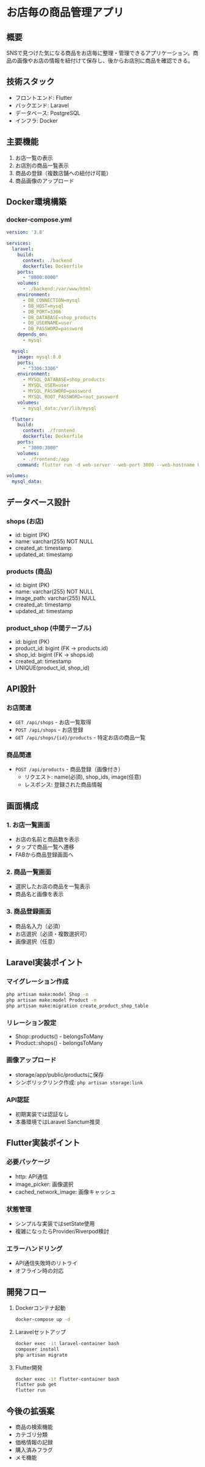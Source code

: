 # お店毎の商品管理アプリ

## 概要
SNSで見つけた気になる商品をお店毎に整理・管理できるアプリケーション。商品の画像やお店の情報を紐付けて保存し、後からお店別に商品を確認できる。

## 技術スタック
- フロントエンド: Flutter
- バックエンド: Laravel
- データベース: PostgreSQL
- インフラ: Docker

## 主要機能
1. お店一覧の表示
2. お店別の商品一覧表示  
3. 商品の登録（複数店舗への紐付け可能）
4. 商品画像のアップロード

## Docker環境構築

### docker-compose.yml
```yaml
version: '3.8'

services:
  laravel:
    build:
      context: ./backend
      dockerfile: Dockerfile
    ports:
      - "8000:8000"
    volumes:
      - ./backend:/var/www/html
    environment:
      - DB_CONNECTION=mysql
      - DB_HOST=mysql
      - DB_PORT=3306
      - DB_DATABASE=shop_products
      - DB_USERNAME=user
      - DB_PASSWORD=password
    depends_on:
      - mysql

  mysql:
    image: mysql:8.0
    ports:
      - "3306:3306"
    environment:
      - MYSQL_DATABASE=shop_products
      - MYSQL_USER=user
      - MYSQL_PASSWORD=password
      - MYSQL_ROOT_PASSWORD=root_password
    volumes:
      - mysql_data:/var/lib/mysql

  flutter:
    build:
      context: ./frontend
      dockerfile: Dockerfile
    ports:
      - "3000:3000"
    volumes:
      - ./frontend:/app
    command: flutter run -d web-server --web-port 3000 --web-hostname 0.0.0.0

volumes:
  mysql_data:
```

## データベース設計

### shops (お店)
- id: bigint (PK)
- name: varchar(255) NOT NULL
- created_at: timestamp
- updated_at: timestamp

### products (商品)
- id: bigint (PK)
- name: varchar(255) NOT NULL
- image_path: varchar(255) NULL
- created_at: timestamp
- updated_at: timestamp

### product_shop (中間テーブル)
- id: bigint (PK)
- product_id: bigint (FK → products.id)
- shop_id: bigint (FK → shops.id)
- created_at: timestamp
- UNIQUE(product_id, shop_id)

## API設計

### お店関連
- `GET /api/shops` - お店一覧取得
- `POST /api/shops` - お店登録
- `GET /api/shops/{id}/products` - 特定お店の商品一覧

### 商品関連
- `POST /api/products` - 商品登録（画像付き）
  - リクエスト: name(必須), shop_ids[](必須), image(任意)
  - レスポンス: 登録された商品情報

## 画面構成

### 1. お店一覧画面
- お店の名前と商品数を表示
- タップで商品一覧へ遷移
- FABから商品登録画面へ

### 2. 商品一覧画面
- 選択したお店の商品を一覧表示
- 商品名と画像を表示

### 3. 商品登録画面
- 商品名入力（必須）
- お店選択（必須・複数選択可）
- 画像選択（任意）

## Laravel実装ポイント

### マイグレーション作成
```bash
php artisan make:model Shop -m
php artisan make:model Product -m
php artisan make:migration create_product_shop_table
```

### リレーション設定
- Shop::products() - belongsToMany
- Product::shops() - belongsToMany

### 画像アップロード
- storage/app/public/productsに保存
- シンボリックリンク作成: `php artisan storage:link`

### API認証
- 初期実装では認証なし
- 本番環境ではLaravel Sanctum推奨

## Flutter実装ポイント

### 必要パッケージ
- http: API通信
- image_picker: 画像選択
- cached_network_image: 画像キャッシュ

### 状態管理
- シンプルな実装ではsetState使用
- 複雑になったらProvider/Riverpod検討

### エラーハンドリング
- API通信失敗時のリトライ
- オフライン時の対応

## 開発フロー

1. Dockerコンテナ起動
   ```bash
   docker-compose up -d
   ```

2. Laravelセットアップ
   ```bash
   docker exec -it laravel-container bash
   composer install
   php artisan migrate
   ```

3. Flutter開発
   ```bash
   docker exec -it flutter-container bash
   flutter pub get
   flutter run
   ```

## 今後の拡張案
- 商品の検索機能
- カテゴリ分類
- 価格情報の記録
- 購入済みフラグ
- メモ機能